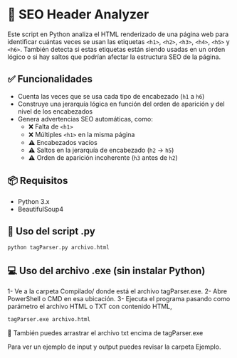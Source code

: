 # 🧠 SEO Header Analyzer

Este script en Python analiza el HTML renderizado de una página web para identificar cuántas veces se usan las etiquetas `<h1>`, `<h2>`, `<h3>`, `<h4>`, `<h5>` y `<h6>`. También detecta si estas etiquetas están siendo usadas en un orden lógico o si hay saltos que podrían afectar la estructura SEO de la página.

## ✅ Funcionalidades

- Cuenta las veces que se usa cada tipo de encabezado (`h1` a `h6`)
- Construye una jerarquía lógica en función del orden de aparición y del nivel de los encabezados
- Genera advertencias SEO automáticas, como:
  - ❌ Falta de `<h1>`
  - ❌ Múltiples `<h1>` en la misma página
  - ⚠️ Encabezados vacíos
  - ⚠️ Saltos en la jerarquía de encabezado (`h2` → `h5`)
  - ⚠️ Orden de aparición incoherente (`h3` antes de `h2`)

## 📦 Requisitos

  - Python 3.x
  - BeautifulSoup4

## 🐍 Uso del script .py

```bash
python tagParser.py archivo.html
```

## 💻 Uso del archivo .exe (sin instalar Python)

 1- Ve a la carpeta Compilado/ donde está el archivo tagParser.exe.
 2- Abre PowerShell o CMD en esa ubicación.
 3- Ejecuta el programa pasando como parámetro el archivo HTML o TXT con contenido HTML, 

```bash
tagParser.exe archivo.html
```
 
🔁 También puedes arrastrar el archivo txt encima de tagParser.exe

Para ver un ejemplo de input y output puedes revisar la carpeta Ejemplo.
